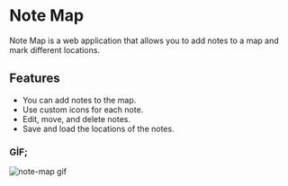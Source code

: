 # Note Map

Note Map is a web application that allows you to add notes to a map and mark different locations.

## Features

- You can add notes to the map.
- Use custom icons for each note.
- Edit, move, and delete notes.
- Save and load the locations of the notes.

### GİF;

![note-map gif](https://github.com/furkanyagri/note-map/assets/140657644/32c50790-de70-4b78-911d-eed240550fc5)



